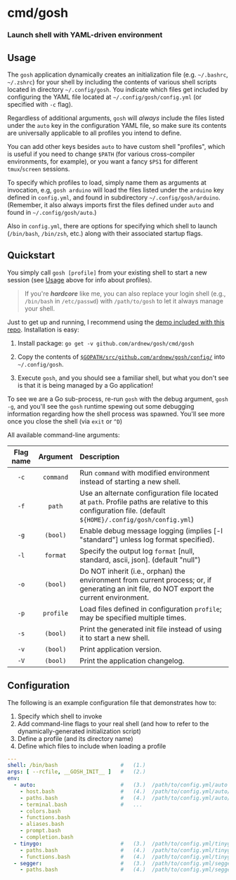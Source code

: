 # cmd/gosh
### Launch shell with YAML-driven environment

## Usage

The `gosh` application dynamically creates an initialization file (e.g. `~/.bashrc`, `~/.zshrc`) for your shell by including the contents of various shell scripts located in directory `~/.config/gosh`. You indicate which files get included by configuring the YAML file located at `~/.config/gosh/config.yml` (or specified with `-c` flag).

Regardless of additional arguments, `gosh` will *always* include the files listed under the `auto` key in the configuration YAML file, so make sure its contents are universally applicable to all profiles you intend to define. 

You can add other keys besides `auto` to have custom shell "profiles", which is useful if you need to change `$PATH` (for various cross-compiler environments, for example), or you want a fancy `$PS1` for different `tmux`/`screen` sessions. 

To specify which profiles to load, simply name them as arguments at invocation, e.g, `gosh arduino` will load the files listed under the `arduino` key defined in `config.yml`, and found in subdirectory `~/.config/gosh/arduino`. (Remember, it also always imports first the files defined under `auto` and found in `~/.config/gosh/auto`.)

Also in `config.yml`, there are options for specifying which shell to launch (`/bin/bash`, `/bin/zsh`, etc.) along with their associated startup flags.

## Quickstart

You simply call `gosh [profile]` from your existing shell to start a new session (see [Usage](#Usage) above for info about profiles).

> If you're ***hardcore*** like me, you can also replace your login shell (e.g., `/bin/bash` in `/etc/passwd`) with `/path/to/gosh` to let it always manage your shell.

Just to get up and running, I recommend using the [demo included with this repo](https://github.com/ardnew/gosh/tree/master/config/). Installation is easy:

1. Install package: `go get -v github.com/ardnew/gosh/cmd/gosh`

2. Copy the contents of [`$GOPATH/src/github.com/ardnew/gosh/config/`](https://github.com/ardnew/gosh/tree/master/config/) into `~/.config/gosh`.

3. Execute `gosh`, and you should see a familiar shell, but what you don't see is that it is being managed by a Go application! 

To see we are a Go sub-process, re-run `gosh` with the debug argument, `gosh -g`, and you'll see the `gosh` runtime spewing out some debugging information regarding how the shell process was spawned. You'll see more once you close the shell (via `exit` or `^D`)

All available command-line arguments:

|Flag name|Argument|Description|
|:-------:|:------:|:----------|
|`-c`|`command`|Run `command` with modified environment instead of starting a new shell.|
|`-f`|`path`|Use an alternate configuration file located at `path`. Profile paths are relative to this configuration file. (default `${HOME}/.config/gosh/config.yml`)|
|`-g`|`(bool)`|Enable debug message logging (implies [-l "standard"] unless log format specified).|
|`-l`|`format`|Specify the output log `format` [null, standard, ascii, json]. (default "null")|
|`-o`|`(bool)`|Do NOT inherit (i.e., orphan) the environment from current process; or, if generating an init file, do NOT export the current environment.|
|`-p`|`profile`|Load files defined in configuration `profile`; may be specified multiple times.|
|`-s`|`(bool)`|Print the generated init file instead of using it to start a new shell.|
|`-v`|`(bool)`|Print application version.|
|`-V`|`(bool)`|Print the application changelog.|

## Configuration

The following is an example configuration file that demonstrates how to: 

 1. Specify which shell to invoke
 2. Add command-line flags to your real shell (and how to refer to the dynamically-generated initialization script) 
 3. Define a profile (and its directory name)
 4. Define which files to include when loading a profile

```yaml
---
shell: /bin/bash                    #   (1.)
args: [ --rcfile, __GOSH_INIT__ ]   #   (2.)
env:
  - auto:                           #   (3.)  /path/to/config.yml/auto
    - host.bash                     #   (4.)  /path/to/config.yml/auto/host.bash
    - paths.bash                    #   (4.)  /path/to/config.yml/auto/paths.bash
    - terminal.bash                 #   ...
    - colors.bash
    - functions.bash
    - aliases.bash
    - prompt.bash
    - completion.bash
  - tinygo:                         #   (3.)  /path/to/config.yml/tinygo
    - paths.bash                    #   (4.)  /path/to/config.yml/tinygo/paths.bash
    - functions.bash                #   (4.)  /path/to/config.yml/tinygo/functions.bash
  - segger:                         #   (3.)  /path/to/config.yml/segger
    - paths.bash                    #   (4.)  /path/to/config.yml/segger/paths.bash

```

